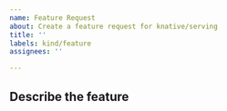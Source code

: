 ```yaml
---
name: Feature Request
about: Create a feature request for knative/serving
title: ''
labels: kind/feature
assignees: ''

---
```

<!-- If you need to report a security issue with Knative, send an email to knative-security@googlegroups.com. -->

<!--
## In what area(s)?
Remove the '> ' to select
> /area API
> /area autoscale
> /area build
> /area monitoring
> /area networking
> /area test-and-release

Other classifications:
> /kind good-first-issue
> /kind process
> /kind spec
-->

## Describe the feature

